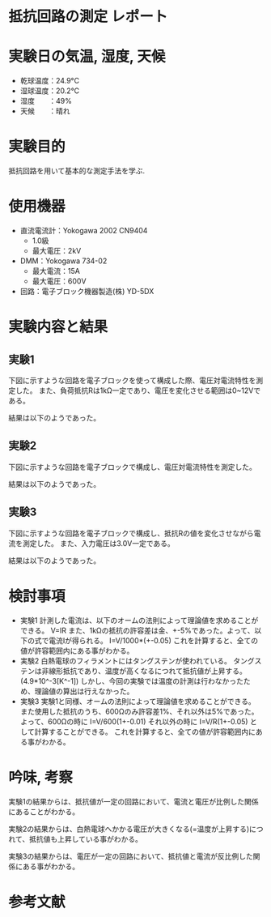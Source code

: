 # 抵抗回路の測定 レポート

# 実験日の気温, 湿度, 天候
  * 乾球温度：24.9°C
  * 湿球温度：20.2°C
  * 湿度　　：49%
  * 天候　　：晴れ

# 実験目的
  抵抗回路を用いて基本的な測定手法を学ぶ.

# 使用機器
  * 直流電流計：Yokogawa 2002 CN9404
    * 1.0級
    * 最大電圧：2kV
  * DMM：Yokogawa 734-02
    * 最大電流：15A
    * 最大電圧：600V
  * 回路：電子ブロック機器製造(株) YD-5DX

# 実験内容と結果
## 実験1
  下図に示すような回路を電子ブロックを使って構成した際、電圧対電流特性を測定した。
  また、負荷抵抗Rは1kΩ一定であり、電圧を変化させる範囲は0~12Vである。

  結果は以下のようであった。

## 実験2
  下図に示すような回路を電子ブロックで構成し、電圧対電流特性を測定した。

  結果は以下のようであった。

## 実験3
  下図に示すような回路を電子ブロックで構成し、抵抗Rの値を変化させながら電流を測定した。
  また、入力電圧は3.0V一定である。

  結果は以下のようであった。


# 検討事項
  * 実験1
    計測した電流は、以下のオームの法則によって理論値を求めることができる。
      V=IR
    また、1kΩの抵抗の許容差は金、+-5%であった。よって、以下の式で電流Iが得られる。
      I=V/1000*(+-0.05)
    これを計算すると、全ての値が許容範囲内にある事がわかる。
  * 実験2
    白熱電球のフィラメントにはタングステンが使われている。
    タングステンは非線形抵抗であり、温度が高くなるにつれて抵抗値が上昇する。(4.9*10^-3[K^-1])
    しかし、今回の実験では温度の計測は行わなかったため、理論値の算出は行えなかった。
  * 実験3
    実験1と同様、オームの法則によって理論値を求めることができる。
    また使用した抵抗のうち、600Ωのみ許容差1%、それ以外は5%であった。
    よって、600Ωの時に
      I=V/600(1+-0.01)
    それ以外の時に
      I=V/R(1+-0.05)
    として計算することができる。
    これを計算すると、全ての値が許容範囲内にある事がわかる。

# 吟味, 考察
  実験1の結果からは、抵抗値が一定の回路において、電流と電圧が比例した関係にあることがわかる。

  実験2の結果からは、白熱電球へかかる電圧が大きくなる(=温度が上昇する)につれて、抵抗値も上昇している事がわかる。

  実験3の結果からは、電圧が一定の回路において、抵抗値と電流が反比例した関係にある事がわかる。
# 参考文献
